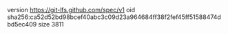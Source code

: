 version https://git-lfs.github.com/spec/v1
oid sha256:ca52d52bd98bcef40abc3c09d23a964684ff38f2fef45ff51588474dbd5ec409
size 3811
